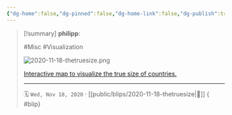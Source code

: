 ```yaml
---
{"dg-home":false,"dg-pinned":false,"dg-home-link":false,"dg-publish":true,"tags":["dgblip"],"created-date":"2020-11-18T00:00:00","disabled rules":["yaml-title","yaml-title-alias","file-name-heading"],"title":"philipp @ 2020-11-18","dg-permalink":"2020/11/18/thetruesize/","updated-date":"2025-04-30T22:31:50","dg-path":"blips/2020-11-18-thetruesize.md","permalink":"/2020/11/18/thetruesize/","dgPassFrontmatter":true}
---
```


> [!summary] **philipp**:
>
> #Misc #Visualization
>
> ![2020-11-18-thetruesize.png](/img/user/attachments/2020-11-18-thetruesize.png)
>
> [Interactive map to visualize the true size of countries.](https://thetruesize.com/)
> - - -
>
> 🗓️ `Wed, Nov 18, 2020` · [[public/blips/2020-11-18-thetruesize\|🔗]]
{ #blip}

